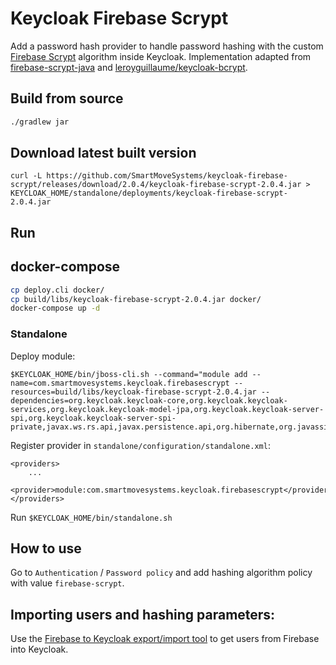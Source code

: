 # Keycloak Firebase Scrypt

Add a password hash provider to handle password hashing with the custom [Firebase Scrypt](https://github.com/firebase/scrypt) algorithm inside Keycloak.
Implementation adapted from [firebase-scrypt-java](https://github.com/SmartMoveSystems/firebase-scrypt-java) and [leroyguillaume/keycloak-bcrypt](https://github.com/leroyguillaume/keycloak-bcrypt).

## Build from source
```bash
./gradlew jar
```

## Download latest built version

```
curl -L https://github.com/SmartMoveSystems/keycloak-firebase-scrypt/releases/download/2.0.4/keycloak-firebase-scrypt-2.0.4.jar > KEYCLOAK_HOME/standalone/deployments/keycloak-firebase-scrypt-2.0.4.jar
```

## Run

## docker-compose

```bash
cp deploy.cli docker/
cp build/libs/keycloak-firebase-scrypt-2.0.4.jar docker/
docker-compose up -d
```

### Standalone

Deploy module:

```
$KEYCLOAK_HOME/bin/jboss-cli.sh --command="module add --name=com.smartmovesystems.keycloak.firebasescrypt --resources=build/libs/keycloak-firebase-scrypt-2.0.4.jar --dependencies=org.keycloak.keycloak-core,org.keycloak.keycloak-services,org.keycloak.keycloak-model-jpa,org.keycloak.keycloak-server-spi,org.keycloak.keycloak-server-spi-private,javax.ws.rs.api,javax.persistence.api,org.hibernate,org.javassist,org.liquibase"
```

Register provider in `standalone/configuration/standalone.xml`:

```
<providers>
    ...
    <provider>module:com.smartmovesystems.keycloak.firebasescrypt</provider>
</providers>
```

Run `$KEYCLOAK_HOME/bin/standalone.sh`

## How to use
Go to `Authentication` / `Password policy` and add hashing algorithm policy with value `firebase-scrypt`.

## Importing users and hashing parameters:

Use the [Firebase to Keycloak export/import tool](https://github.com/SmartMoveSystems/firebase-keycloak-importer) to get users from Firebase into Keycloak.